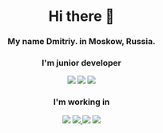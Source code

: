 <div align="center">
     <h1>Hi there 👋</h1>
<h3> My name Dmitriy. in Moskow, Russia.</h3>
     <h3>I'm junior developer</h3>

<p>
      <img src ="https://img.shields.io/badge/вконтакте-%232E87FB.svg?&style=for-the-badge&logo=vk&logoColor=white">
     <a href = "https://web.telegram.org/z/">
     </a>
       <img src ="https://img.shields.io/badge/Telegram-2CA5E0?style=for-the-badge&logo=telegram&logoColor=white">
       <img src ="https://img.shields.io/badge/WhatsApp-25D366?style=for-the-badge&logo=whatsapp&logoColor=white">
      </p>
     <h3>I'm working in</h3>
     <p> 
    <img src = "https://img.shields.io/badge/HTML5-E34F26?style=for-the-badge&logo=html5&logoColor=white">
          <a href="">
          <img src = "https://img.shields.io/badge/CSS3-1572B6?style=for-the-badge&logo=css3&logoColor=white">
          </a>
          <img src = "https://img.shields.io/badge/JavaScript-323330?style=for-the-badge&logo=javascript&logoColor=F7DF1E">
          <img src = "https://img.shields.io/badge/C%23-239120?style=for-the-badge&logo=c-sharp&logoColor=white">
     </p>
</div>

<!--
**Chert166/Chert166** is a ✨ _special_ ✨ repository because its `README.md` (this file) appears on your GitHub profile.

Here are some ideas to get you started:

- 🔭 I’m currently working on ...
- 🌱 I’m currently learning ...
- 👯 I’m looking to collaborate on ...
- 🤔 I’m looking for help with ...
- 💬 Ask me about ...
- 📫 How to reach me: ...
- 😄 Pronouns: ...
- ⚡ Fun fact: ...
-->
